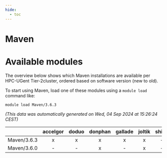 ```yaml
---
hide:
  - toc
---
```


Maven
=====

# Available modules


The overview below shows which Maven installations are available per HPC-UGent Tier-2cluster, ordered based on software version (new to old).

To start using Maven, load one of these modules using a `module load` command like:

```shell
module load Maven/3.6.3
```

*(This data was automatically generated on Wed, 04 Sep 2024 at 15:26:24 CEST)*  

| |accelgor|doduo|donphan|gallade|joltik|shinx|skitty|
| :---: | :---: | :---: | :---: | :---: | :---: | :---: | :---: |
|Maven/3.6.3|x|x|x|x|x|-|x|
|Maven/3.6.0|-|-|x|-|x|-|-|
